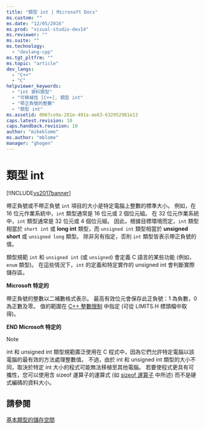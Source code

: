 ```yaml
---
title: "類型 int | Microsoft Docs"
ms.custom: ""
ms.date: "12/05/2016"
ms.prod: "visual-studio-dev14"
ms.reviewer: ""
ms.suite: ""
ms.technology: 
  - "devlang-cpp"
ms.tgt_pltfrm: ""
ms.topic: "article"
dev_langs: 
  - "C++"
  - "C"
helpviewer_keywords: 
  - "int 資料類型"
  - "可移植性 [C++], 類型 int"
  - "帶正負號的整數"
  - "類型 int"
ms.assetid: 0067ce9a-281e-491a-ae63-632952981e13
caps.latest.revision: 10
caps.handback.revision: 10
author: "mikeblome"
ms.author: "mblome"
manager: "ghogen"
---
```

# 類型 int
[!INCLUDE[vs2017banner](../assembler/inline/includes/vs2017banner.md)]

帶正負號或不帶正負號 `int` 項目的大小是特定電腦上整數的標準大小。  例如，在 16 位元作業系統中，`int` 類型通常是 16 位元或 2 個位元組。  在 32 位元作業系統中，`int` 類型通常是 32 位元或 4 個位元組。  因此，根據目標環境而定，`int` 類型相當於 `short int` 或 **long int** 類型，而 `unsigned int` 類型相當於 **unsigned short** 或 `unsigned long` 類型。  除非另有指定，否則 `int` 類型皆表示帶正負號的值。  
  
 類型規範 `int` 和 `unsigned int` \(或 `unsigned`\) 會定義 C 語言的某些功能 \(例如，`enum` 類型\)。  在這些情況下，`int` 的定義和特定實作的 unsigned int 會判斷實際儲存區。  
  
 **Microsoft 特定的**  
  
 帶正負號的整數以二補數格式表示。  最高有效位元會保存此正負號：1 為負數，0 為正數及零。  值的範圍在 [C\+\+ 整數限制](../c-language/cpp-integer-limits.md) 中指定 \(可從 LIMITS.H 標頭檔中取得\)。  
  
 **END Microsoft 特定的**  
  
> [!NOTE]
>  int 和 unsigned int 類型規範廣泛使用在 C 程式中，因為它們允許特定電腦以該電腦的最有效的方法處理整數值。  不過，由於 int 和 unsigned int 類型的大小不同，取決於特定 int 大小的程式可能無法移植至其他電腦。  若要使程式更具有可攜性，您可以使用含 sizeof 運算子的運算式 \(如 [sizeof 運算子](../c-language/sizeof-operator-c.md) 中所述\) 而不是硬式編碼的資料大小。  
  
## 請參閱  
 [基本類型的儲存空間](../c-language/storage-of-basic-types.md)